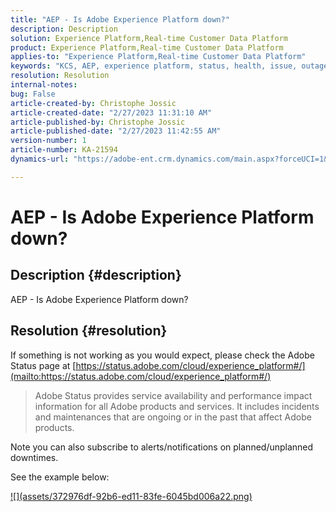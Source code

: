 ```yaml
---
title: "AEP - Is Adobe Experience Platform down?"
description: Description
solution: Experience Platform,Real-time Customer Data Platform
product: Experience Platform,Real-time Customer Data Platform
applies-to: "Experience Platform,Real-time Customer Data Platform"
keywords: "KCS, AEP, experience platform, status, health, issue, outage"
resolution: Resolution
internal-notes: 
bug: False
article-created-by: Christophe Jossic
article-created-date: "2/27/2023 11:31:10 AM"
article-published-by: Christophe Jossic
article-published-date: "2/27/2023 11:42:55 AM"
version-number: 1
article-number: KA-21594
dynamics-url: "https://adobe-ent.crm.dynamics.com/main.aspx?forceUCI=1&pagetype=entityrecord&etn=knowledgearticle&id=1542b935-92b6-ed11-83fe-6045bd006a22"

---
```

# AEP - Is Adobe Experience Platform down?

## Description {#description}

AEP - Is Adobe Experience Platform down?

## Resolution {#resolution}


If something is not working as you would expect, please check the Adobe Status page at [https://status.adobe.com/cloud/experience_platform#/](mailto:https://status.adobe.com/cloud/experience_platform#/)


> Adobe Status provides service availability and performance impact information for all Adobe products and services. It includes incidents and maintenances that are ongoing or in the past that affect Adobe products.


Note you can also subscribe to alerts/notifications on planned/unplanned downtimes.



See the example below:

[!\[\](assets/372976df-92b6-ed11-83fe-6045bd006a22.png)](https://status.adobe.com/cloud/experience_platform)


